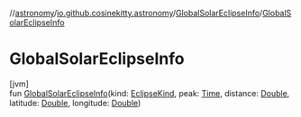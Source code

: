 //[astronomy](../../../index.md)/[io.github.cosinekitty.astronomy](../index.md)/[GlobalSolarEclipseInfo](index.md)/[GlobalSolarEclipseInfo](-global-solar-eclipse-info.md)

# GlobalSolarEclipseInfo

[jvm]\
fun [GlobalSolarEclipseInfo](-global-solar-eclipse-info.md)(kind: [EclipseKind](../-eclipse-kind/index.md), peak: [Time](../-time/index.md), distance: [Double](https://kotlinlang.org/api/latest/jvm/stdlib/kotlin/-double/index.html), latitude: [Double](https://kotlinlang.org/api/latest/jvm/stdlib/kotlin/-double/index.html), longitude: [Double](https://kotlinlang.org/api/latest/jvm/stdlib/kotlin/-double/index.html))
